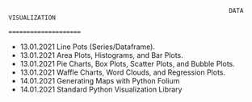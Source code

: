                                 
								                                 DATA VISUALIZATION
																====================
																


- 13.01.2021  Line Pots (Series/Dataframe). 
- 13.01.2021  Area Plots, Histograms, and Bar Plots.
- 13.01.2021  Pie Charts, Box Plots, Scatter Plots, and Bubble Plots.
- 13.01.2021  Waffle Charts, Word Clouds, and Regression Plots.
- 14.01.2021  Generating Maps with Python Folium
- 14.01.2021  Standard Python Visualization Library

